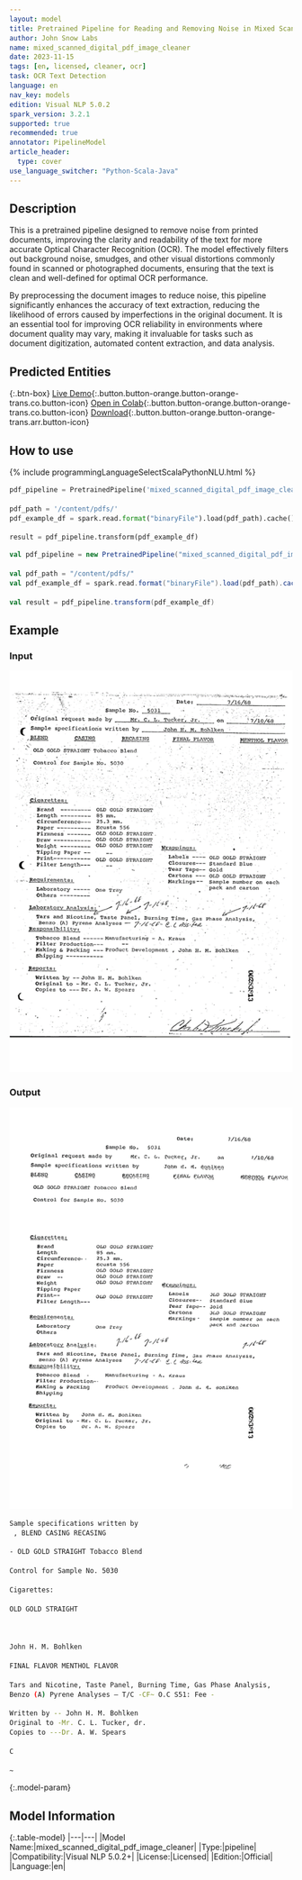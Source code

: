 ```yaml
---
layout: model
title: Pretrained Pipeline for Reading and Removing Noise in Mixed Scanned and Digital PDF Documents
author: John Snow Labs
name: mixed_scanned_digital_pdf_image_cleaner
date: 2023-11-15
tags: [en, licensed, cleaner, ocr]
task: OCR Text Detection
language: en
nav_key: models
edition: Visual NLP 5.0.2
spark_version: 3.2.1
supported: true
recommended: true
annotator: PipelineModel
article_header:
  type: cover
use_language_switcher: "Python-Scala-Java"
---
```


## Description

This is a pretrained pipeline designed to remove noise from printed documents, improving the clarity and readability of the text for more accurate Optical Character Recognition (OCR). The model effectively filters out background noise, smudges, and other visual distortions commonly found in scanned or photographed documents, ensuring that the text is clean and well-defined for optimal OCR performance.

By preprocessing the document images to reduce noise, this pipeline significantly enhances the accuracy of text extraction, reducing the likelihood of errors caused by imperfections in the original document. It is an essential tool for improving OCR reliability in environments where document quality may vary, making it invaluable for tasks such as document digitization, automated content extraction, and data analysis.


## Predicted Entities

{:.btn-box}
[Live Demo](https://demo.johnsnowlabs.com/ocr/PP_MIXED_SCANNED_DIGITAL_PDF_IMAGE_CLEANER/){:.button.button-orange.button-orange-trans.co.button-icon}
[Open in Colab](https://github.com/JohnSnowLabs/spark-ocr-workshop/blob/master/jupyter/Cards/SparkOcrPretrainedPipelinesMixedScannedDigitalPdfImageCleaner.ipynb){:.button.button-orange.button-orange-trans.co.button-icon}
[Download](https://s3.amazonaws.com/auxdata.johnsnowlabs.com/clinical/ocr/mixed_scanned_digital_pdf_image_cleaner_en_4.3.4_3.0_1679597686000.zip){:.button.button-orange.button-orange-trans.arr.button-icon}

## How to use

<div class="tabs-box" markdown="1">
{% include programmingLanguageSelectScalaPythonNLU.html %}

```python
pdf_pipeline = PretrainedPipeline('mixed_scanned_digital_pdf_image_cleaner', 'en', 'clinical/ocr')

pdf_path = '/content/pdfs/'
pdf_example_df = spark.read.format("binaryFile").load(pdf_path).cache()

result = pdf_pipeline.transform(pdf_example_df)
```
```scala
val pdf_pipeline = new PretrainedPipeline("mixed_scanned_digital_pdf_image_cleaner", "en", "clinical/ocr")

val pdf_path = "/content/pdfs/"
val pdf_example_df = spark.read.format("binaryFile").load(pdf_path).cache()

val result = pdf_pipeline.transform(pdf_example_df)
```
</div>


## Example

### Input
![Screenshot](/assets/images/examples_ocr/image4.png)

### Output
![Screenshot](/assets/images/examples_ocr/image4_out.png)
```bash
Sample specifications written by
 , BLEND CASING RECASING

- OLD GOLD STRAIGHT Tobacco Blend

Control for Sample No. 5030

Cigarettes:

OLD GOLD STRAIGHT

 

John H. M. Bohlken

FINAL FLAVOR MENTHOL FLAVOR

Tars and Nicotine, Taste Panel, Burning Time, Gas Phase Analysis,
Benzo (A) Pyrene Analyses — T/C -CF~ O.C S51: Fee -

Written by -- John H. M. Bohlken
Original to -Mr. C. L. Tucker, dr.
Copies to ---Dr. A. W. Spears

C

~
```

{:.model-param}
## Model Information

{:.table-model}
|---|---|
|Model Name:|mixed_scanned_digital_pdf_image_cleaner|
|Type:|pipeline|
|Compatibility:|Visual NLP 5.0.2+|
|License:|Licensed|
|Edition:|Official|
|Language:|en|
